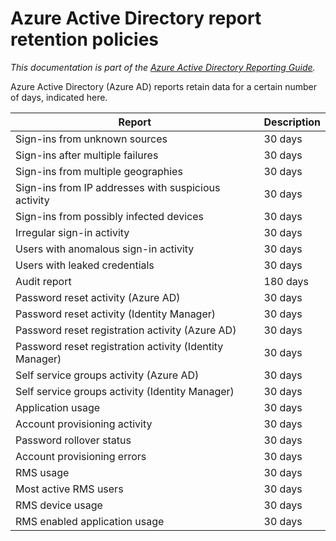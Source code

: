 <properties
	pageTitle="Azure Active Directory report retention policies | Microsoft Azure"
	description="Retention policies on report data in your Azure Active Directory"
	services="active-directory"
	documentationCenter=""
	authors="dhanyahk"
	manager="stevenpo"
	editor=""/>

<tags
	ms.service="active-directory"
	ms.devlang="na"
	ms.topic="article"
	ms.tgt_pltfrm="na"
	ms.workload="identity"
	ms.date="03/07/2016"
	ms.author="dhanyahk"/>

# Azure Active Directory report retention policies

*This documentation is part of the [Azure Active Directory Reporting Guide](active-directory-reporting-guide.md).*

Azure Active Directory (Azure AD) reports retain data for a certain number of days, indicated here.

Report                                                  | Description
------------------------------------------------------- | -----------
Sign-ins from unknown sources                           | 30 days
Sign-ins after multiple failures                        | 30 days
Sign-ins from multiple geographies                      | 30 days
Sign-ins from IP addresses with suspicious activity     | 30 days
Sign-ins from possibly infected devices                 | 30 days
Irregular sign-in activity                              | 30 days
Users with anomalous sign-in activity                   | 30 days
Users with leaked credentials                           | 30 days
Audit report                                            | 180 days
Password reset activity (Azure AD)                      | 30 days
Password reset activity (Identity Manager)              | 30 days
Password reset registration activity (Azure AD)         | 30 days
Password reset registration activity (Identity Manager) | 30 days
Self service groups activity (Azure AD)                 | 30 days
Self service groups activity (Identity Manager)         | 30 days
Application usage                                       | 30 days
Account provisioning activity                           | 30 days
Password rollover status                                | 30 days
Account provisioning errors                             | 30 days
RMS usage                                               | 30 days
Most active RMS users                                   | 30 days
RMS device usage                                        | 30 days
RMS enabled application usage                           | 30 days
